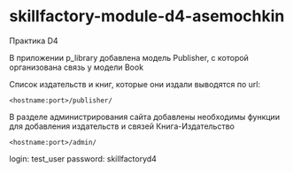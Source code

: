 # skillfactory-module-d4-asemochkin
Практика D4

В приложении p_library добавлена модель Publisher, с которой организована связь у модели Book

Список издательств и книг, которые они издали выводятся по url: 
```
<hostname:port>/publisher/
```
В разделе администрирования сайта добавлены необходимы функции для добавления издательств и связей Книга-Издательство
```
<hostname:port>/admin/
```
login: test_user
password: skillfactoryd4
